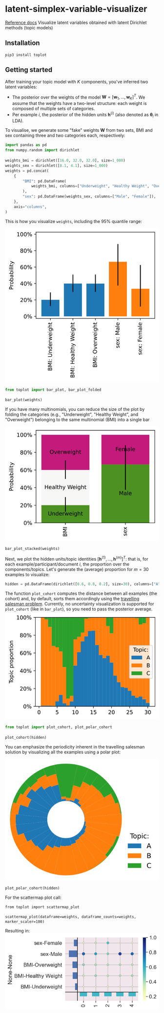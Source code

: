 # latent-simplex-variable-visualizer
[Reference docs](dneijzen.github.io/latent-simplex-variable-visualizer)
Visualize latent variables obtained with latent Dirichlet methods (topic models)

## Installation
```
pip3 install toplot
```

## Getting started
After training your topic model with $K$ components, you've inferred two latent variables:
- The posterior over the weights of the model $\pmb{W} = [\pmb{w}_1, \dots, \pmb{w}_K]^T$. We assume that the weights have a two-level structure: each weight is composed of multiple sets of categories.
- Per example $i$, the posterior of the hidden units $\pmb{h}^{(i)}$ (also denoted as $\pmb{\theta}_i$ in LDA).

To visualise, we generate some "fake" weights $\pmb{W}$ from two sets, BMI and sex containing three and two categories each, respectively:
```python
import pandas as pd
from numpy.random import dirichlet

weights_bmi = dirichlet([16.0, 32.0, 32.0], size=1_000)
weights_sex = dirichlet([8.1, 4.1], size=1_000)
weights = pd.concat(
    {
        "BMI": pd.DataFrame(
            weights_bmi, columns=["Underweight", "Healthy Weight", "Overweight"]
        ),
        "sex": pd.DataFrame(weights_sex, columns=["Male", "Female"]),
    },
    axis="columns",
)
```
This is how you visualize `weights`, including the 95% quantile range:

![Visualization of topic weights with bar_plot.](gallery/figures/bar_plot.svg)
```python
from toplot import bar_plot, bar_plot_folded

bar_plot(weights)
```

If you have many multinomials, you can reduce the size of the plot by folding the categories (e.g., "Underweight", "Healthy Weight", and "Overweight") belonging to the same multinomial (BMI) into a single bar

![Visualization of topic weights with bar_plot_stacked.](gallery/figures/bar_plot_stacked.svg)
```python
bar_plot_stacked(weights)
```

Next, we plot the hidden units/topic identities $[\pmb{h}^{(1)}, \dots, \pmb{h}^{(m)}]^T$: that is, for each example/participant/document $i$, the proportion over the components/topics. Let's generate the (average) proportion for $m=30$ examples to visualize:
```python
hidden = pd.DataFrame(dirichlet([0.6, 0.8, 0.2], size=30), columns=["A", "B", "C"])
```
The function `plot_cohort` computes the distance between all examples (the cohort) and, by default, sorts them accordingly using the [travelling salesman problem](https://en.wikipedia.org/wiki/Travelling_salesman_problem).
Currently, no uncertainty visualization is supported for `plot_cohort` (like in `bar_plot`), so you need to pass the posterior average.
![Visualization of hidden units, or topic identities, with plot_cohort](gallery/figures/plot_cohort.svg)

```python
from toplot import plot_cohort, plot_polar_cohort

plot_cohort(hidden)
```

You can emphasize the periodicity inherent in the travelling salesman solution by visualizing all the examples using a polar plot:

![Visualization of hidden units, or topic identities, emphasizing the periodicity with plot_polar_cohort](gallery/figures/plot_polar_cohort.svg)
```python
plot_polar_cohort(hidden)
```

For the scattermap plot call:
```
from toplot import scattermap_plot

scattermap_plot(dataframe=weights, dataframe_counts=weights, marker_scaler=100)
```
Resulting in:
![Visualization of weights, with either counts of relative weights per 'word' and per 'topic' on the y- and x-axis, respectively.](gallery/figures/scattermap_plot.png)
